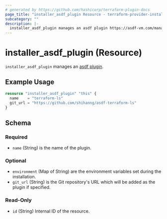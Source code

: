 ```yaml
---
# generated by https://github.com/hashicorp/terraform-plugin-docs
page_title: "installer_asdf_plugin Resource - terraform-provider-installer"
subcategory: ""
description: |-
  installer_asdf_plugin manages an asdf plugin https://asdf-vm.com/manage/plugins.html.
---
```


# installer_asdf_plugin (Resource)

`installer_asdf_plugin` manages an [asdf plugin](https://asdf-vm.com/manage/plugins.html).

## Example Usage

```terraform
resource "installer_asdf_plugin" "this" {
  name    = "terraform-ls"
  git_url = "https://github.com/shihanng/asdf-terraform-ls"
}
```

<!-- schema generated by tfplugindocs -->
## Schema

### Required

- `name` (String) is the name of the plugin.

### Optional

- `environment` (Map of String) are the environment variables set during the installation.
- `git_url` (String) is the Git repository's URL which will be added as the plugin if specified.

### Read-Only

- `id` (String) Internal ID of the resource.



